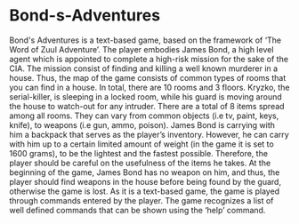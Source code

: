 # Bond-s-Adventures
Bond's Adventures is a text-based game, based on the framework of ‘The Word of Zuul Adventure’. The player embodies James Bond, a high level agent which is appointed to complete a high-risk mission for the sake of the CIA. The mission consist of finding and killing a well known murderer in a house. Thus, the map of the game consists of common types of rooms that you can find in a house. In total, there are 10 rooms and 3 floors. Kryzko, the serial-killer, is sleeping in a locked room, while his guard is moving around the house to watch-out for any intruder. There are a total of 8 items spread among all rooms. They can vary from common objects (i.e tv, paint, keys, knife), to weapons (i.e gun, ammo, poison). James Bond is carrying with him a backpack that serves as the player’s inventory. However, he can carry with him up to a certain limited amount of weight (in the game it is set to 1600 grams), to be the lightest and the fastest possible. Therefore, the player should be careful on the usefulness of the items he takes. At the beginning of the game, James Bond has no weapon on him, and thus, the player should find weapons in the house before being found by the guard, otherwise the game is lost. As it is a text-based game, the game is played through commands entered by the player. The game recognizes a list of well defined commands that can be shown using the ‘help’ command.
